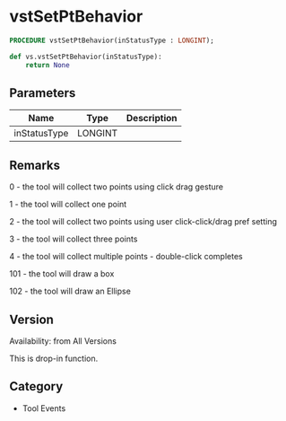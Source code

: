 # vstSetPtBehavior

```pascal
PROCEDURE vstSetPtBehavior(inStatusType : LONGINT);
```

```python
def vs.vstSetPtBehavior(inStatusType):
    return None
```

## Parameters
|Name|Type|Description|
|---|---|---|
|inStatusType|LONGINT|   |

## Remarks
0 -  the tool will collect two points using click drag gesture

1 - the tool will collect one point

2 -  the tool will collect two points using user click-click/drag pref setting

3 -  the tool will collect three points

4 -  the tool will collect multiple points - double-click completes

101 - the tool will draw a box

102 - the tool will draw an Ellipse

## Version
Availability: from All Versions

This is drop-in function.

## Category
* Tool Events

